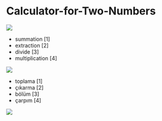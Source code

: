 # Calculator-for-Two-Numbers
<img src="https://user-images.githubusercontent.com/73097560/115834477-dbab4500-a447-11eb-908a-139a6edaec5c.gif">

+ summation [1]
+ extraction [2]
+ divide [3]
+ multiplication [4]

<img src="https://user-images.githubusercontent.com/73097560/115834477-dbab4500-a447-11eb-908a-139a6edaec5c.gif">

+ toplama [1]
+ çıkarma [2]
+ bölüm [3]
+ çarpım [4]

<img src="https://user-images.githubusercontent.com/73097560/115834477-dbab4500-a447-11eb-908a-139a6edaec5c.gif">
